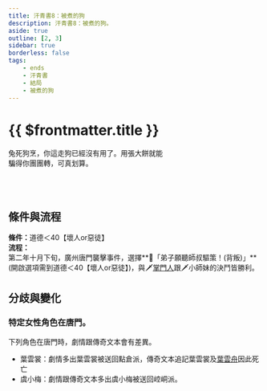 ```yaml
---
title: 汗青書8：被煮的狗
description: 汗青書8：被煮的狗。
aside: true
outline: [2, 3]
sidebar: true
borderless: false
tags:
    - ends
    - 汗青書
    - 結局
    - 被煮的狗
---
```


# {{ $frontmatter.title }}

<EndBackground no=8 title="被煮的狗">
兔死狗烹，你這走狗已經沒有用了。用張大餅就能<br>
騙得你團團轉，可真划算。<br>
<br>
<br>
<br>
<!-- 此處因排版, 放入部分空行, 無理由請勿移除 -->
</EndBackground>

## 條件與流程

<b>條件：</b>道德＜40【壞人or惡徒】<br>
<b>流程：</b><br>
第二年十月下旬，廣州唐門襲擊事件，選擇**📖「弟子願聽師叔驅策！(背叛)」**(開啟選項需到道德＜40【壞人or惡徒】)，與🗡️[掌門人](/people/characters/master)跟🗡️<Girl0Icon>小師妹</Girl0Icon>的決鬥皆勝利。

## 分歧與變化

### 特定女性角色在唐門。
下列角色在唐門時，劇情跟傳奇文本會有差異。
+ <Girl2Icon :size="`small`">葉雲裳</Girl2Icon>：劇情多出<Girl2Icon :size="`small`">葉雲裳</Girl2Icon>被送回點倉派，傳奇文本追記<Girl2Icon :size="`small`">葉雲裳</Girl2Icon>及[葉雲舟](/people/characters/special3)因此死亡
+ <Girl3Icon :size="`small`">虞小梅</Girl3Icon>：劇情跟傳奇文本多出<Girl3Icon :size="`small`">虞小梅</Girl3Icon>被送回崆峒派。
